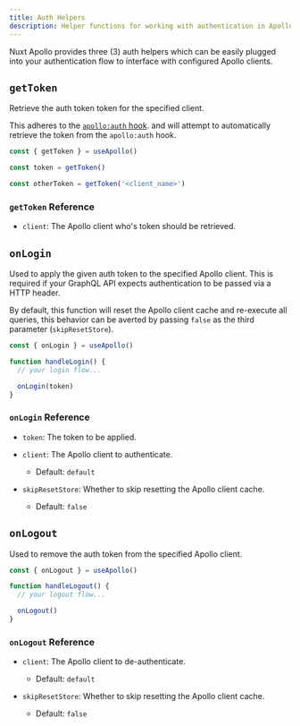 ```yaml
---
title: Auth Helpers
description: Helper functions for working with authentication in Apollo.
---
```


Nuxt Apollo provides three (3) auth helpers which can be easily plugged into your authentication flow to interface with configured Apollo clients.

## `getToken`

Retrieve the auth token token for the specified client. 

This adheres to the [`apollo:auth` hook](/recipes/authentication#auth-hook). and will attempt to automatically retrieve the token from the `apollo:auth` hook.

```ts
const { getToken } = useApollo()

const token = getToken()

const otherToken = getToken('<client_name>')
```

### `getToken` Reference

- `client`: The Apollo client who's token should be retrieved.

## `onLogin`

Used to apply the given auth token to the specified Apollo client. This is required if your GraphQL API expects authentication to be passed via a HTTP header.

By default, this function will reset the Apollo client cache and re-execute all queries, this behavior can be averted by passing `false` as the third parameter (`skipResetStore`).

```ts
const { onLogin } = useApollo()

function handleLogin() {
  // your login flow...

  onLogin(token)
}
```

### `onLogin` Reference

- `token`: The token to be applied.

- `client`: The Apollo client to authenticate.
  - Default: `default`

- `skipResetStore`: Whether to skip resetting the Apollo client cache.
  - Default: `false`

## `onLogout`

Used to remove the auth token from the specified Apollo client.

```ts
const { onLogout } = useApollo()

function handleLogout() {
  // your logout flow...

  onLogout()
}
```

### `onLogout` Reference

- `client`: The Apollo client to de-authenticate.
  - Default: `default`

- `skipResetStore`: Whether to skip resetting the Apollo client cache.
  - Default: `false`
